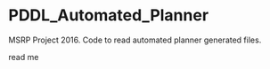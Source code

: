 # PDDL_Automated_Planner
MSRP Project 2016. Code to read automated planner generated files.

read me
